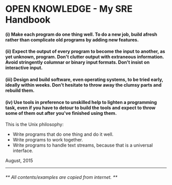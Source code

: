 # OPEN KNOWLEDGE - My SRE Handbook

#### (i) Make each program do one thing well. To do a new job, build afresh rather than complicate old programs by adding new features.

#### (ii) Expect the output of every program to become the input to another, as yet unknown, program. Don't clutter output with extraneous information. Avoid stringently columnar or binary input formats. Don't insist on interactive input.

#### (iii) Design and build software, even operating systems, to be tried early, ideally within weeks. Don't hesitate to throw away the clumsy parts and rebuild them.

#### (iv) Use tools in preference to unskilled help to lighten a programming task, even if you have to detour to build the tools and expect to throw some of them out after you've finished using them.

This is the Unix philosophy: 
* Write programs that do one thing and do it well. 
* Write programs to work together. 
* Write programs to handle text streams, because that is a universal interface.

August, 2015

---
###### ** All contents/examples are copied from internet. **